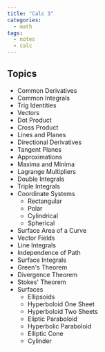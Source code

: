 ```yaml
---
title: "Calc 3"
categories:
  - math
tags:
  - notes
  - calc
---
```



## Topics
* Common Derivatives
* Common Integrals
* Trig Identities
* Vectors
* Dot Product
* Cross Product
* Lines and Planes
* Directional Derivatives
* Tangent Planes
* Approximations
* Maxima and Minima
* Lagrange Multipliers
* Double Integrals
* Triple Integrals
* Coordinate Systems
  * Rectangular
  * Polar
  * Cylindrical
  * Spherical
* Surface Area of a Curve
* Vector Fields
* Line Integrals
* Independence of Path
* Surface Integrals
* Green's Theorem
* Divergence Theorem
* Stokes' Theorem
* Surfaces
  * Ellipsoids
  * Hyperboloid One Sheet
  * Hyperboloid Two Sheets
  * Eliptic Paraboloid
  * Hyperbolic Paraboloid
  * Elliptic Cone
  * Cylinder
